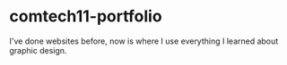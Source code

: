 # comtech11-portfolio
I've done websites before, now is where I use everything I learned about graphic design.
